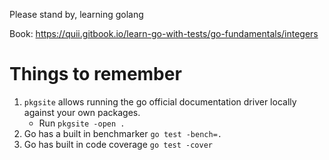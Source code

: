Please stand by, learning golang

Book: https://quii.gitbook.io/learn-go-with-tests/go-fundamentals/integers

# Things to remember

1. `pkgsite` allows running the go official documentation driver locally against your own packages.
   - Run `pkgsite -open .`
2. Go has a built in benchmarker `go test -bench=.`
3. Go has built in code coverage `go test -cover`
